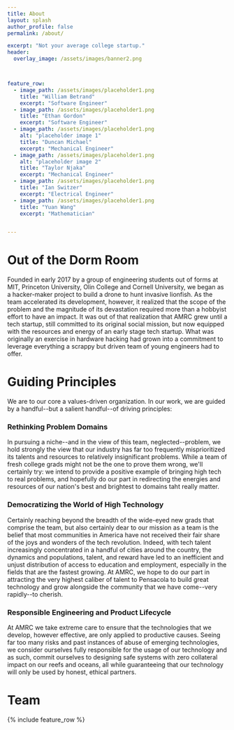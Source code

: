 ```yaml
---
title: About
layout: splash
author_profile: false
permalink: /about/

excerpt: "Not your average college startup."
header:
  overlay_image: /assets/images/banner2.png



feature_row:
  - image_path: /assets/images/placeholder1.png
    title: "William Betrand"
    excerpt: "Software Engineer"
  - image_path: /assets/images/placeholder1.png
    title: "Ethan Gordon"
    excerpt: "Software Engineer"
  - image_path: /assets/images/placeholder1.png
    alt: "placeholder image 1"
    title: "Duncan Michael"
    excerpt: "Mechanical Engineer"
  - image_path: /assets/images/placeholder1.png
    alt: "placeholder image 2"
    title: "Taylor Njaka"
    excerpt: "Mechanical Engineer"
  - image_path: /assets/images/placeholder1.png
    title: "Ian Switzer"
    excerpt: "Electrical Engineer"
  - image_path: /assets/images/placeholder1.png
    title: "Yuan Wang"
    excerpt: "Mathematician"


---
```

# Out of the Dorm Room
Founded in early 2017 by a group of engineering students out of forms at MIT, Princeton University, Olin College and Cornell University, we began as a hacker-maker project to build a drone to hunt invasive lionfish. As the team accelerated its development, however, it realized that the scope of the problem and the magnitude of its devastation required more than a hobbyist effort to have an impact. It was out of that realization that AMRC grew until a tech startup, still committed to its original social mission, but now equipped with the resources and energy of an early stage tech startup. What was originally an exercise in hardware hacking had grown into a commitment to leverage everything a scrappy but driven team of young engineers had to offer. 

# Guiding Principles
We are to our core a values-driven organization. In our work, we are guided by a handful--but a salient handful--of driving principles:

### Rethinking Problem Domains
In pursuing a niche--and in the view of this team, neglected--problem, we hold strongly the view that our industry has far too frequently misprioritized its talents and resources to relatively insignificant problems. While a team of fresh college grads might not be the one to prove them wrong, we'll certainly try: we intend to provide a positive example of bringing high tech to real problems, and hopefully do our part in redirecting the energies and resources of our nation's best and brightest to domains taht really matter.

### Democratizing the World of High Technology
Certainly reaching beyond the breadth of the wide-eyed new grads that comprise the team, but also certainly dear to our mission as a team is the belief that most communities in America have not received their fair share of the joys and wonders of the tech revolution. Indeed, with tech talent increasingly concentrated in a handful of cities around the country, the dynamics and populations, talent, and reward have led to an inefficient and unjust distribution of access to education and employment, especially in the fields that are the fastest growing. At AMRC, we hope to do our part in attracting the very highest caliber of talent to Pensacola to build great technology and grow alongside the community that we have come--very rapidly--to cherish.

### Responsible Engineering and Product Lifecycle 
At AMRC we take extreme care to ensure that the technologies that we develop, however effective, are only applied to productive causes. Seeing far too many risks and past instances of abuse of emerging technologies, we consider ourselves fully responsible for the usage of our technology and as such, commit ourselves to designing safe systems with zero collateral impact on our reefs and oceans, all while guaranteeing that our technology will only be used by honest, ethical partners.

# Team

{% include feature_row %}



